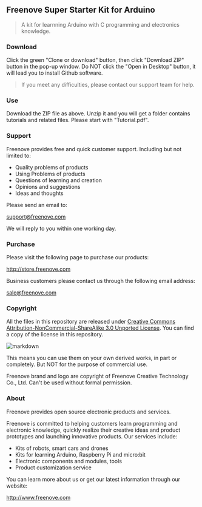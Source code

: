 ## Freenove Super Starter Kit for Arduino

> A kit for learnning Arduino with C programming and electronics knowledge.

### Download

Click the green "Clone or download" button, then click "Download ZIP" button in the pop-up window.
Do NOT click the "Open in Desktop" button, it will lead you to install Github software.

> If you meet any difficulties, please contact our support team for help.

### Use

Download the ZIP file as above.
Unzip it and you will get a folder contains tutorials and related files.
Please start with "Tutorial.pdf".

### Support

Freenove provides free and quick customer support. Including but not limited to:

* Quality problems of products
* Using Problems of products
* Questions of learning and creation
* Opinions and suggestions
* Ideas and thoughts

Please send an email to:

[support@freenove.com](mailto:support@freenove.com)

We will reply to you within one working day.

### Purchase

Please visit the following page to purchase our products:

http://store.freenove.com

Business customers please contact us through the following email address:

[sale@freenove.com](mailto:sale@freenove.com)

### Copyright

All the files in this repository are released under [Creative Commons Attribution-NonCommercial-ShareAlike 3.0 Unported License](http://creativecommons.org/licenses/by-nc-sa/3.0/).
You can find a copy of the license in this repository.

![markdown](https://i.creativecommons.org/l/by-nc-sa/3.0/88x31.png)

This means you can use them on your own derived works, in part or completely. But NOT for the purpose of commercial use.

Freenove brand and logo are copyright of Freenove Creative Technology Co., Ltd. Can't be used without formal permission.

### About

Freenove provides open source electronic products and services.

Freenove is committed to helping customers learn programming and electronic knowledge, quickly realize their creative ideas and product prototypes and launching innovative products. Our services include:

* Kits of robots, smart cars and drones
* Kits for learning Arduino, Raspberry Pi and micro:bit
* Electronic components and modules, tools
* Product customization service

You can learn more about us or get our latest information through our website:

http://www.freenove.com
